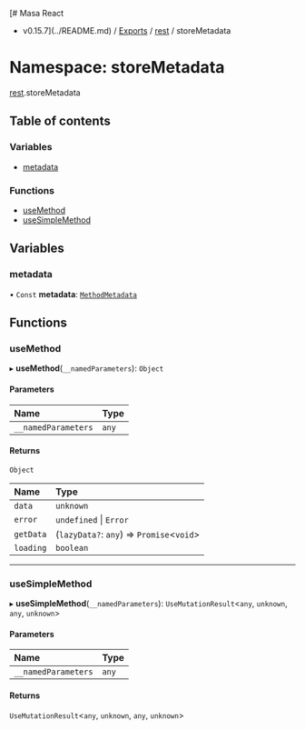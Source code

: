 [# Masa React
 - v0.15.7](../README.md) / [Exports](../modules.md) / [rest](rest.md) / storeMetadata

# Namespace: storeMetadata

[rest](rest.md).storeMetadata

## Table of contents

### Variables

- [metadata](rest.storeMetadata.md#metadata)

### Functions

- [useMethod](rest.storeMetadata.md#usemethod)
- [useSimpleMethod](rest.storeMetadata.md#usesimplemethod)

## Variables

### metadata

• `Const` **metadata**: [`MethodMetadata`](../interfaces/rest.MethodMetadata.md)

## Functions

### useMethod

▸ **useMethod**(`__namedParameters`): `Object`

#### Parameters

| Name | Type |
| :------ | :------ |
| `__namedParameters` | `any` |

#### Returns

`Object`

| Name | Type |
| :------ | :------ |
| `data` | `unknown` |
| `error` | `undefined` \| `Error` |
| `getData` | (`lazyData?`: `any`) => `Promise`<`void`\> |
| `loading` | `boolean` |

___

### useSimpleMethod

▸ **useSimpleMethod**(`__namedParameters`): `UseMutationResult`<`any`, `unknown`, `any`, `unknown`\>

#### Parameters

| Name | Type |
| :------ | :------ |
| `__namedParameters` | `any` |

#### Returns

`UseMutationResult`<`any`, `unknown`, `any`, `unknown`\>
